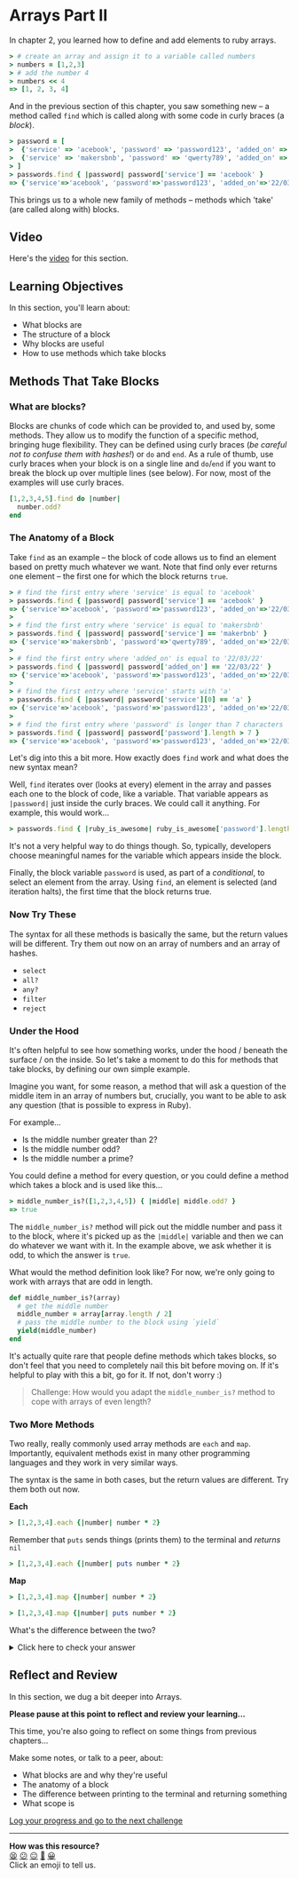 # Arrays Part II

In chapter 2, you learned how to define and add elements to ruby arrays.

```ruby
> # create an array and assign it to a variable called numbers
> numbers = [1,2,3]
> # add the number 4
> numbers << 4
=> [1, 2, 3, 4]
```

And in the previous section of this chapter, you saw something new – a method called `find` which is called along with some code in curly braces (a _block_).

```ruby
> password = [
>  {'service' => 'acebook', 'password' => 'password123', 'added_on' => '22/03/22'},
>  {'service' => 'makersbnb', 'password' => 'qwerty789', 'added_on' => '22/03/22'}
> ]
> passwords.find { |password| password['service'] == 'acebook' }
=> {'service'=>'acebook', 'password'=>'password123', 'added_on'=>'22/03/22'}
```

This brings us to a whole new family of methods – methods which 'take' (are called along with) blocks.

## Video

Here's the [video](https://youtu.be/W4r-wZFXGQE) for this section.

## Learning Objectives

In this section, you'll learn about:
- What blocks are
- The structure of a block
- Why blocks are useful
- How to use methods which take blocks

## Methods That Take Blocks

### What are blocks?

Blocks are chunks of code which can be provided to, and used by, some methods. They allow us to modify the function of a specific method, bringing huge flexibility. They can be defined using curly braces (_be careful not to confuse them with hashes!_) or `do` and `end`. As a rule of thumb, use curly braces when your block is on a single line and `do`/`end` if you want to break the block up over multiple lines (see below). For now, most of the examples will use curly braces.

```ruby
[1,2,3,4,5].find do |number|
  number.odd?
end
```

### The Anatomy of a Block

Take `find` as an example – the block of code allows us to find an element based on pretty much whatever we want. Note that find only ever returns one element – the first one for which the block returns `true`.

```ruby
> # find the first entry where 'service' is equal to 'acebook'
> passwords.find { |password| password['service'] == 'acebook' }
=> {'service'=>'acebook', 'password'=>'password123', 'added_on'=>'22/03/22'}
>
> # find the first entry where 'service' is equal to 'makersbnb'
> passwords.find { |password| password['service'] == 'makerbnb' }
=> {'service'=>'makersbnb', 'password'=>'qwerty789', 'added_on'=>'22/03/22'}
>
> # find the first entry where 'added_on' is equal to '22/03/22'
> passwords.find { |password| password['added_on'] == '22/03/22' }
=> {'service'=>'acebook', 'password'=>'password123', 'added_on'=>'22/03/22'}
>
> # find the first entry where 'service' starts with 'a'
> passwords.find { |password| password['service'][0] == 'a' }
=> {'service'=>'acebook', 'password'=>'password123', 'added_on'=>'22/03/22'}
>
> # find the first entry where 'password' is longer than 7 characters
> passwords.find { |password| password['password'].length > 7 }
=> {'service'=>'acebook', 'password'=>'password123', 'added_on'=>'22/03/22'}
```

Let's dig into this a bit more. How exactly does `find` work and what does the new syntax mean?

Well, `find` iterates over (looks at every) element in the array and passes each one to the block of code, like a variable. That variable appears as `|password|` just inside the curly braces.  We could call it anything. For example, this would work...

```ruby
> passwords.find { |ruby_is_awesome| ruby_is_awesome['password'].length > 7 }
```

It's not a very helpful way to do things though. So, typically, developers choose meaningful names for the variable which appears inside the block.

Finally, the block variable `password` is used, as part of a _conditional_, to select an element from the array. Using `find`, an element is selected (and iteration halts), the first time that the block returns true.

### Now Try These

The syntax for all these methods is basically the same, but the return values will be different. Try them out now on an array of numbers and an array of hashes.

- `select`
- `all?`
- `any?`
- `filter`
- `reject`

### Under the Hood

It's often helpful to see how something works, under the hood / beneath the surface / on the inside. So let's take a moment to do this for methods that take blocks, by defining our own simple example.

Imagine you want, for some reason, a method that will ask a question of the middle item in an array of numbers but, crucially, you want to be able to ask any question (that is possible to express in Ruby).

For example...

- Is the middle number greater than 2?
- Is the middle number odd?
- Is the middle number a prime?

You could define a method for every question, or you could define a method which takes a block and is used like this...

```ruby
> middle_number_is?([1,2,3,4,5]) { |middle| middle.odd? }
=> true
```

The `middle_number_is?` method will pick out the middle number and pass it to the block, where it's picked up as the `|middle|` variable and then we can do whatever we want with it. In the example above, we ask whether it is odd, to which the answer is `true`.

What would the method definition look like?  For now, we're only going to work with arrays that are odd in length.

```ruby
def middle_number_is?(array)
  # get the middle number
  middle_number = array[array.length / 2]
  # pass the middle number to the block using `yield`
  yield(middle_number)
end
```

It's actually quite rare that people define methods which takes blocks, so don't feel that you need to completely nail this bit before moving on. If it's helpful to play with this a bit, go for it. If not, don't worry :)

> Challenge: How would you adapt the `middle_number_is?` method to cope with arrays of even length?

### Two More Methods

Two really, really commonly used array methods are `each` and `map`. Importantly, equivalent methods exist in many other programming languages and they work in very similar ways.

The syntax is the same in both cases, but the return values are different. Try them both out now.

**Each**

```ruby
> [1,2,3,4].each {|number| number * 2}
```

Remember that `puts` sends things (prints them) to the terminal and _returns_ `nil`

```ruby
> [1,2,3,4].each {|number| puts number * 2}
```


**Map**
```ruby
> [1,2,3,4].map {|number| number * 2}
```

```ruby
> [1,2,3,4].map {|number| puts number * 2}
```

What's the difference between the two?

<details>
<summary>Click here to check your answer</summary>
<p>
Both <code>each</code> and <code>map</code> iterate through the array, passing every element to the block. The difference is in the return values – <code>each</code> always returns the original and <code>map</code> always returns a new array, with any changes described in the block applied.
</p>
</details>

## Reflect and Review

In this section, we dug a bit deeper into Arrays.

**Please pause at this point to reflect and review your learning...**

This time, you're also going to reflect on some things from previous chapters...

Make some notes, or talk to a peer, about:
- What blocks are and why they're useful
- The anatomy of a block
- The difference between printing to the terminal and returning something
- What scope is


[Log your progress and go to the next challenge](https://makers-event-logger.herokuapp.com/?event=04_advanced_arrays.md&redirect=chapter3/05_advanced_hashes.md)

<!-- BEGIN GENERATED SECTION DO NOT EDIT -->

---

**How was this resource?**  
[😫](https://airtable.com/shrUJ3t7KLMqVRFKR?prefill_Repository=makersacademy/ruby_foundations&prefill_File=chapter3/04_advanced_arrays.md&prefill_Sentiment=😫) [😕](https://airtable.com/shrUJ3t7KLMqVRFKR?prefill_Repository=makersacademy/ruby_foundations&prefill_File=chapter3/04_advanced_arrays.md&prefill_Sentiment=😕) [😐](https://airtable.com/shrUJ3t7KLMqVRFKR?prefill_Repository=makersacademy/ruby_foundations&prefill_File=chapter3/04_advanced_arrays.md&prefill_Sentiment=😐) [🙂](https://airtable.com/shrUJ3t7KLMqVRFKR?prefill_Repository=makersacademy/ruby_foundations&prefill_File=chapter3/04_advanced_arrays.md&prefill_Sentiment=🙂) [😀](https://airtable.com/shrUJ3t7KLMqVRFKR?prefill_Repository=makersacademy/ruby_foundations&prefill_File=chapter3/04_advanced_arrays.md&prefill_Sentiment=😀)  
Click an emoji to tell us.

<!-- END GENERATED SECTION DO NOT EDIT -->
